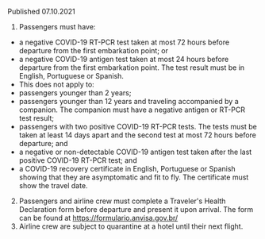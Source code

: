 Published 07.10.2021
1. Passengers must have:
- a negative COVID-19 RT-PCR test taken at most 72 hours before departure from the first embarkation point; or
- a negative COVID-19 antigen test taken at most 24 hours before departure from the first embarkation point. The test result must be in English, Portuguese or Spanish.
- This does not apply to:
- passengers younger than 2 years;
- passengers younger than 12 years and traveling accompanied by a companion. The companion must have a negative antigen or RT-PCR test result;
- passengers with two positive COVID-19 RT-PCR tests. The tests must be taken at least 14 days apart and the second test at most 72 hours before departure; and
- a negative or non-detectable COVID-19 antigen test taken after the last positive COVID-19 RT-PCR test; and
- a COVID-19 recovery certificate in English, Portuguese or Spanish showing that they are asymptomatic and fit to fly. The certificate must show the travel date.
2. Passengers and airline crew must complete a Traveler's Health Declaration form before departure and present it upon arrival. The form can be found at <a href="https://formulario.anvisa.gov.br/">https://formulario.anvisa.gov.br/</a>
3. Airline crew are subject to quarantine at a hotel until their next flight.